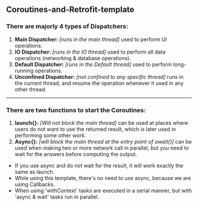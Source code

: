 ## Coroutines-and-Retrofit-template

### There are majorly 4 types of Dispatchers:
   1. **Main Dispatcher:** *[runs in the main thread]* used to perform UI operations.
   2. **IO Dispatcher:** *[runs in the IO thread]* used to perform all data operations
       (networking & database operations).
   3. **Default Dispatcher:** *[runs in the Default thread]* used to perform long-running operations.
   4. **Unconfined Dispatcher:** *[not confined to any specific thread]* runs in the current thread,
       and resume the operation whenever it used in any other thread.
 ***************************************************************************************************
 ### There are two functions to start the Coroutines:
   1. **launch{}:** *[Will not block the main thread]* can be used at places where users do not want to
       use the returned result, which is later used in performing some other work.
   2. **Async{}:** *[will block the main thread at the entry point of await()]* can be used when making
       two or more network call in parallel, but you need to wait for the answers before computing
       the output.
 
  -  If you use async and do not wait for the result, it will work exactly the same as launch.
  -  While using this template, there's no need to use async, because we are using Callbacks.
  -  When using 'withContext' tasks are executed in a serial manner, but with 'async & wait'
       tasks run in parallel.

